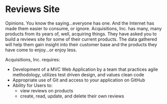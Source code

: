 # Reviews Site
Opinions. You know the saying...everyone has one. And the Internet has made them easier to consume, or ignore. Acquisitions, Inc. has many, many products from its years of, well, acquiring things. They have asked you to build a reviews site for some of their current products. The data gathered will help them gain insight into their customer base and the products they have come to enjoy...or enjoy less.

Acquisitions, Inc. requires:
- Development of a MVC Web Application by a team that practices agile methodology, utilizes test driven design, and values clean code
- Appropriate use of Git and access to your application on GitHub
- Ability for Users to:
   - view reviews on products
   - create, read, update, and delete their own reviews


